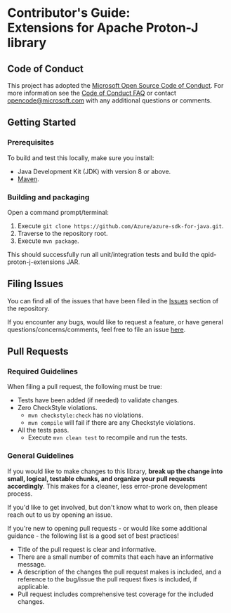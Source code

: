 # Contributor's Guide:<br>Extensions for Apache Proton-J library

## Code of Conduct

This project has adopted the [Microsoft Open Source Code of Conduct](https://opensource.microsoft.com/codeofconduct/).
For more information see the [Code of Conduct FAQ](https://opensource.microsoft.com/codeofconduct/faq/) or contact
[opencode@microsoft.com](mailto:opencode@microsoft.com) with any additional questions or comments.

## Getting Started

### Prerequisites

To build and test this locally, make sure you install:

- Java Development Kit (JDK) with version 8 or above.
- [Maven](https://maven.apache.org/).

### Building and packaging

Open a command prompt/terminal:
1. Execute `git clone https://github.com/Azure/azure-sdk-for-java.git`.
1. Traverse to the repository root.
1. Execute `mvn package`.

This should successfully run all unit/integration tests and build the qpid-proton-j-extensions JAR.

## Filing Issues

You can find all of the issues that have been filed in the [Issues](https://github.com/Azure/proton-extensions/issues)
section of the repository.

If you encounter any bugs, would like to request a feature, or have general
questions/concerns/comments, feel free to file an issue [here](https://github.com/Azure/proton-extensions/issues/new).

## Pull Requests

### Required Guidelines

When filing a pull request, the following must be true:

- Tests have been added (if needed) to validate changes.
- Zero CheckStyle violations.
    - `mvn checkstyle:check` has no violations.
    - `mvn compile` will fail if there are any Checkstyle violations.
- All the tests pass.
    - Execute `mvn clean test` to recompile and run the tests.

### General Guidelines

If you would like to make changes to this library, **break up the change into small, logical, testable chunks, and
organize your pull requests accordingly**. This makes for a cleaner, less error-prone development process.

If you'd like to get involved, but don't know what to work on, then please reach out to us by opening an issue.

If you're new to opening pull requests - or would like some additional guidance - the following list is a good set of
best practices!

- Title of the pull request is clear and informative.
- There are a small number of commits that each have an informative message.
- A description of the changes the pull request makes is included, and a reference to the bug/issue the pull request
  fixes is included, if applicable.
- Pull request includes comprehensive test coverage for the included changes.
